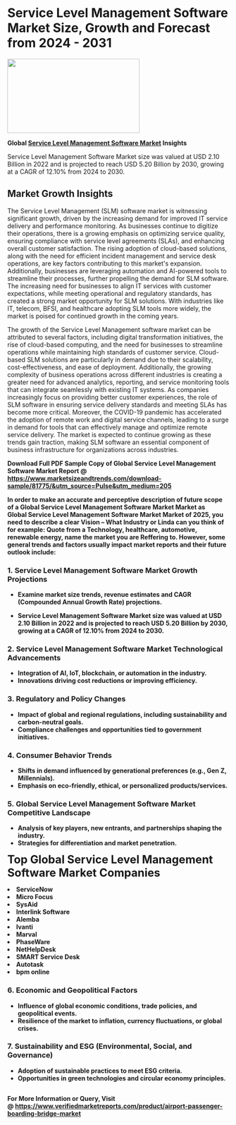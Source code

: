 <H1>Service Level Management Software Market Size, Growth and Forecast from 2024 - 2031</H1><img class="aligncenter size-medium wp-image-584254" src="https://thirdeyenews.in/wp-content/uploads/2024/09/Global-Market-Research-300x168.jpeg" alt="" width="300" height="168" /><p><strong>Global&nbsp;<a href="https://www.marketsizeandtrends.com/download-sample/81775/&amp;utm_source=Pulse&amp;utm_medium=205">Service Level Management Software Market</a> Insights</strong></p><p>Service Level Management Software Market size was valued at USD 2.10 Billion in 2022 and is projected to reach USD 5.20 Billion by 2030, growing at a CAGR of 12.10% from 2024 to 2030.</p><p><h2>Market Growth Insights</h2> <p>The Service Level Management (SLM) software market is witnessing significant growth, driven by the increasing demand for improved IT service delivery and performance monitoring. As businesses continue to digitize their operations, there is a growing emphasis on optimizing service quality, ensuring compliance with service level agreements (SLAs), and enhancing overall customer satisfaction. The rising adoption of cloud-based solutions, along with the need for efficient incident management and service desk operations, are key factors contributing to this market's expansion. Additionally, businesses are leveraging automation and AI-powered tools to streamline their processes, further propelling the demand for SLM software. The increasing need for businesses to align IT services with customer expectations, while meeting operational and regulatory standards, has created a strong market opportunity for SLM solutions. With industries like IT, telecom, BFSI, and healthcare adopting SLM tools more widely, the market is poised for continued growth in the coming years.</p> <p><strong></strong></p> <p>The growth of the Service Level Management software market can be attributed to several factors, including digital transformation initiatives, the rise of cloud-based computing, and the need for businesses to streamline operations while maintaining high standards of customer service. Cloud-based SLM solutions are particularly in demand due to their scalability, cost-effectiveness, and ease of deployment. Additionally, the growing complexity of business operations across different industries is creating a greater need for advanced analytics, reporting, and service monitoring tools that can integrate seamlessly with existing IT systems. As companies increasingly focus on providing better customer experiences, the role of SLM software in ensuring service delivery standards and meeting SLAs has become more critical. Moreover, the COVID-19 pandemic has accelerated the adoption of remote work and digital service channels, leading to a surge in demand for tools that can effectively manage and optimize remote service delivery. The market is expected to continue growing as these trends gain traction, making SLM software an essential component of business infrastructure for organizations across industries.</p> <p><strong></p><p><span class=""><strong>Download Full PDF Sample Copy of Global Service Level Management Software Market Report</strong> @ <a href="https://www.marketsizeandtrends.com/download-sample/81775/&amp;utm_source=Pulse&amp;utm_medium=205" target="_blank">https://www.marketsizeandtrends.com/download-sample/81775/&amp;utm_source=Pulse&amp;utm_medium=205</a></span></p><p>In order to make an accurate and perceptive description of future scope of a Global&nbsp;Service Level Management Software Market Market as Global&nbsp;Service Level Management Software Market Market of 2025, you need to describe a clear Vision &ndash; What Industry or Linda can you think of for example: Quote from a Technology, healthcare, automotive, renewable energy, name the market you are Reffering to. However, some general trends and factors usually impact market reports and their future outlook include:</p><h3>1.&nbsp;<strong>Service Level Management Software Market Growth Projections</strong></h3><ul><li>Examine market size trends, revenue estimates and CAGR (Compounded Annual Growth Rate) projections.</li><li><p>Service Level Management Software Market size was valued at USD 2.10 Billion in 2022 and is projected to reach USD 5.20 Billion by 2030, growing at a CAGR of 12.10% from 2024 to 2030.</p></li></ul><h3>2.&nbsp;<strong>Service Level Management Software Market Technological Advancements</strong></h3><ul><li>Integration of AI, IoT, blockchain, or automation in the industry.</li><li>Innovations driving cost reductions or improving efficiency.</li></ul><h3>3.&nbsp;<strong>Regulatory and Policy Changes</strong></h3><ul><li>Impact of global and regional regulations, including sustainability and carbon-neutral goals.</li><li>Compliance challenges and opportunities tied to government initiatives.</li></ul><h3>4.&nbsp;<strong>Consumer Behavior Trends</strong></h3><ul><li>Shifts in demand influenced by generational preferences (e.g., Gen Z, Millennials).</li><li>Emphasis on eco-friendly, ethical, or personalized products/services.</li></ul><h3>5.&nbsp;<strong>Global Service Level Management Software Market Competitive Landscape</strong></h3><ul><li>Analysis of key players, new entrants, and partnerships shaping the industry.</li><li>Strategies for differentiation and market penetration.</li></ul><p data-pm-slice="1 1 []"><span style="color: inherit; font-family: inherit; font-size: 25px;">Top Global Service Level Management Software Market Companies</span></p><div class="" data-test-id=""><p><li>ServiceNow</li><li> Micro Focus</li><li> SysAid</li><li> Interlink Software</li><li> Alemba</li><li> Ivanti</li><li> Marval</li><li> PhaseWare</li><li> NetHelpDesk</li><li> SMART Service Desk</li><li> Autotask</li><li> bpm online</li></p></div><h3>6.&nbsp;<strong>Economic and Geopolitical Factors</strong></h3><ul><li>Influence of global economic conditions, trade policies, and geopolitical events.</li><li>Resilience of the market to inflation, currency fluctuations, or global crises.</li></ul><h3>7.&nbsp;<strong>Sustainability and ESG (Environmental, Social, and Governance)</strong></h3><ul><li>Adoption of sustainable practices to meet ESG criteria.</li><li>Opportunities in green technologies and circular economy principles.</li></ul><h2><strong style="font-size: 14px;">For More Information or Query, Visit @&nbsp;</strong><a style="background-color: #ffffff; font-size: 14px;" href="https://www.marketsizeandtrends.com/report/service-level-management-software-market/" target="_blank">https://www.verifiedmarketreports.com/product/airport-passenger-boarding-bridge-market</a></h2>

